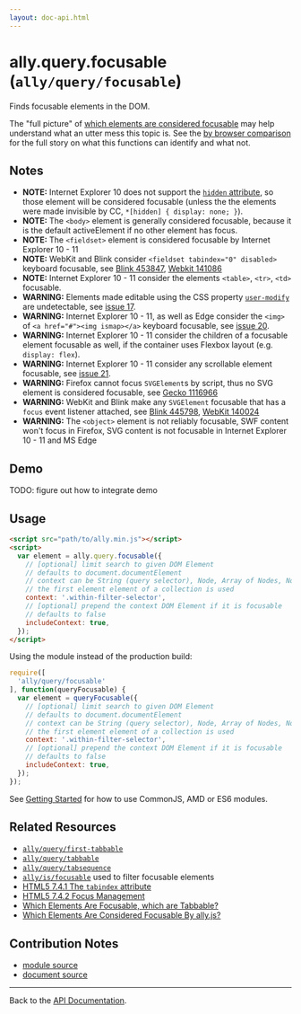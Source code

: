 ```yaml
---
layout: doc-api.html
---
```


# ally.query.focusable (`ally/query/focusable`)

Finds focusable elements in the DOM.

The "full picture" of [which elements are considered focusable](http://medialize.github.io/ally.js/tests/static-results/focusable.html) may help understand what an utter mess this topic is. See the [by browser comparison](http://medialize.github.io/ally.js/tests/focusable/table.html#javascript-support) for the full story on what this functions can identify and what not.


## Notes

* **NOTE:** Internet Explorer 10 does not support the [`hidden` attribute](http://www.w3.org/TR/html51/editing.html#the-hidden-attribute), so those element will be considered focusable (unless the the elements were made invisible by CC, `*[hidden] { display: none; }`).
* **NOTE:** The `<body>` element is generally considered focusable, because it is the default activeElement if no other element has focus.
* **NOTE:** The `<fieldset>` element is considered focusable by Internet Explorer 10 - 11
* **NOTE:** WebKit and Blink consider `<fieldset tabindex="0" disabled>` keyboard focusable, see [Blink 453847](https://code.google.com/p/chromium/issues/detail?id=453847), [Webkit 141086](https://bugs.webkit.org/show_bug.cgi?id=141086)
* **NOTE:** Internet Explorer 10 - 11 consider the elements `<table>`, `<tr>`, `<td>` focusable.
* **WARNING:** Elements made editable using the CSS property [`user-modify`](http://www.w3.org/TR/1999/WD-css3-userint-19990916#user-modify) are undetectable, see [issue 17](https://github.com/medialize/ally.js/issues/17).
* **WARNING:** Internet Explorer 10 - 11, as well as Edge consider the `<img>` of `<a href="#"><img ismap></a>` keyboard focusable, see [issue 20](https://github.com/medialize/ally.js/issues/20).
* **WARNING:** Internet Explorer 10 - 11 consider the children of a focusable element focusable as well, if the container uses Flexbox layout (e.g. `display: flex`).
* **WARNING:** Internet Explorer 10 - 11 consider any scrollable element focusable, see [issue 21](https://github.com/medialize/ally.js/issues/21).
* **WARNING:** Firefox cannot focus `SVGElement`s by script, thus no SVG element is considered focusable, see [Gecko 1116966](https://bugzilla.mozilla.org/show_bug.cgi?id=1116966)
* **WARNING:** WebKit and Blink make any `SVGElement` focusable that has a `focus` event listener attached, see [Blink 445798](https://code.google.com/p/chromium/issues/detail?id=445798), [WebKit 140024](https://bugs.webkit.org/show_bug.cgi?id=140024)
* **WARNING:** The `<object>` element is not reliably focusable, SWF content won't focus in Firefox, SVG content is not focusable in Internet Explorer 10 - 11 and MS Edge

## Demo

TODO: figure out how to integrate demo

## Usage

```html
<script src="path/to/ally.min.js"></script>
<script>
  var element = ally.query.focusable({
    // [optional] limit search to given DOM Element
    // defaults to document.documentElement
    // context can be String (query selector), Node, Array of Nodes, NodeList, HTMLCollection
    // the first element element of a collection is used
    context: '.within-filter-selector',
    // [optional] prepend the context DOM Element if it is focusable
    // defaults to false
    includeContext: true,
  });
</script>
```

Using the module instead of the production build:

```js
require([
  'ally/query/focusable'
], function(queryFocusable) {
  var element = queryFocusable({
    // [optional] limit search to given DOM Element
    // defaults to document.documentElement
    // context can be String (query selector), Node, Array of Nodes, NodeList, HTMLCollection
    // the first element element of a collection is used
    context: '.within-filter-selector',
    // [optional] prepend the context DOM Element if it is focusable
    // defaults to false
    includeContext: true,
  });
});
```

See [Getting Started](../../getting-started.md) for how to use CommonJS, AMD or ES6 modules.


## Related Resources

* [`ally/query/first-tabbable`](first-tabbable.md)
* [`ally/query/tabbable`](tabbable.md)
* [`ally/query/tabsequence`](tabsequence.md)
* [`ally/is/focusable`](../is/focusable.md) used to filter focusable elements
* [HTML5 7.4.1 The `tabindex` attribute](http://www.w3.org/TR/html5/editing.html#sequential-focus-navigation-and-the-tabindex-attribute)
* [HTML5 7.4.2 Focus Management](http://www.w3.org/TR/html5/editing.html#focus-management)
* [Which Elements Are Focusable, which are Tabbable?](http://medialize.github.io/ally.js/tests/focusable/table.html#browser-support-tabbable)
* [Which Elements Are Considered Focusable By ally.js?](http://medialize.github.io/ally.js/tests/focusable/table.html#javascript-support)


## Contribution Notes

* [module source](https://github.com/medialize/ally.js/blob/master/src/query/focusable.js)
* [document source](https://github.com/medialize/ally.js/blob/master/docs/api/query/focusable.md)


---

Back to the [API Documentation](../README.md).

